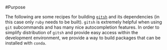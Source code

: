 #Purpose

The following are some recipes for building [`gitsh`]( https://github.com/thoughtbot/gitsh ) and its dependencies (in this case only `ruby` needs to be built). `gitsh` is extremely helpful when using `git` subcommands and has many nice autocompletion features. In order to simplify distribution of `gitsh` and provide easy access within the development environment, we provide a way to build packages that can be installed with `conda`.
